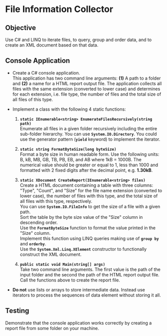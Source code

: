 # File Information Collector

## Objective
Use C# and LINQ to iterate files, to query, group and order data, and to create an XML document based on that data.


## Console Application
- Create a C# console application.  
This application has two command line arguments: **(1)** A path to a folder and **(2)** a name for a HTML report output file. The application collects all files with the same extension (converted to lower case) and determines for each extension, i.e. file type, the number of files and the total size of all files of this type.

- Implement a class with the following 4 static functions:  

   1. **`static IEnumerable<string> EnumerateFilesRecursively(string path)`**  
   Enumerate all files in a given folder recursively including the entire sub-folder hierarchy. You can use **`System.IO.Directory`**. You could use the generator pattern (**`yield`** keyword) to implement the iterator.  

   2. **`static string FormatByteSize(long byteSize)`**  
   Format a byte size in human readable form. Use the following units: B, kB, MB, GB, TB, PB, EB, and AB where 1kB = 1000B. The numerical value should be greater or equal to 1, less than 1000 and formatted with 2 fixed digits after the decimal point, e.g. **1.30kB**.  

   3. **`static XDocument CreateReport(IEnumerable<string> files)`**  
   Create a HTML document containing a table with three columns: "Type", "Count", and "Size" for the file name extension (converted to lower case), the number of files with this type, and the total size of all files with this type, respectively.  
   You can use **`System.IO.FileInfo`** to get the size of a file with a given path.  
   Sort the table by the byte size value of the "Size" column in descending order.  
   Use the **`FormatByteSize`** function to format the value printed in the "Size" column.  
   Implement this function using LINQ queries making use of **`group by`** and **`orderby`**.  
   Use the **`System.Xml.Linq.XElement`** constructor to functionally construct the XML document.  

   4. **`public static void Main(string[] args)`**  
   Take two command line arguments. The first value is the path of the input folder and the second the path of the HTML report output file. Call the functions above to create the report file.

- **Do not** use lists or arrays to store intermediate data. Instead use iterators to process the sequences of data element without storing it all.


## Testing
Demonstrate that the console application works correctly by creating a report file from some folder on your machine.

